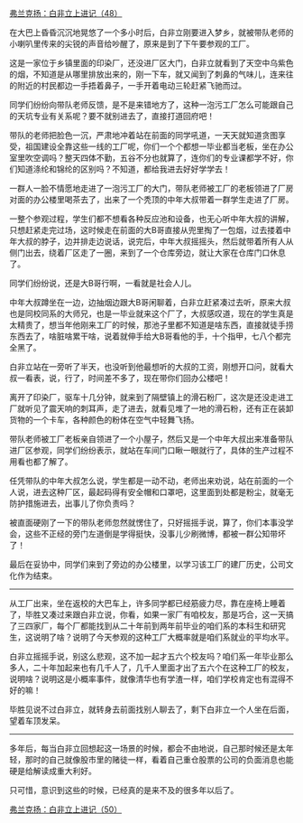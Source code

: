 <p></p><a href="https://zhuanlan.zhihu.com/p/100103373" data-draft-node="block" data-draft-type="link-card" data-image="https://pic1.zhimg.com/v2-c69eda6bc10f95c4724bee6053d04834_180x120.jpg" data-image-width="937" data-image-height="301" class="internal">弗兰克扬：白非立上进记（48）</a><p>在大巴上昏昏沉沉地晃悠了一个多小时后，白非立刚要进入梦乡，就被带队老师的小喇叭里传来的尖锐的声音给吵醒了，原来是到了下午要参观的工厂。</p><p>这是一家位于乡镇里面的印染厂，还没进厂区大门，白非立就看到了天空中乌紫色的烟，不知道是从哪里排放出来的，刚一下车，就又闻到了刺鼻的气味儿，连来往的附近的村民都边一手捂着鼻子，一手开着电动三轮赶紧飞驰而过。</p><p>同学们纷纷向带队老师反馈，是不是来错地方了，这种一泡污工厂怎么可能跟自己的天坑专业有关系呢？要不就别进去了，直接打道回府吧！</p><p>带队的老师把脸色一沉，严肃地冲着站在前面的同学吼道，一天天就知道贪图享受，祖国建设全靠这些一线的工厂呢，你们一个个都想一毕业都当老板，坐在办公室里吹空调吗？整天四体不勤，五谷不分也就算了，连你们的专业课都学不好，你们知道涤纶和锦纶的区别吗？不知道，都给我进去好好学学去！</p><p>一群人一脸不情愿地走进了一泡污工厂的大门，带队老师被工厂的老板领进了厂房对面的办公楼里喝茶去了，出来了一个秃顶的中年大叔带着一群学生走进了厂房。</p><p>一整个参观过程，学生们都不想看各种反应池和设备，也无心听中年大叔的讲解，只想赶紧走完过场，这时候走在前面的大B哥直接从兜里掏了一包烟，过去搂着中年大叔的脖子，边并排走边说话，说完后，中年大叔摇摇头，然后就带着所有人从侧门出去，绕着厂区走了一圈，来到了一个仓库旁边，就让大家在仓库门口休息了。</p><p>同学们纷纷说，还是大B哥行啊，一看就是社会人儿。</p><p>中年大叔蹲坐在一边，边抽烟边跟大B哥闲聊着，白非立赶紧凑过去听，原来大叔也是同校同系的大师兄，也是一毕业就来这个厂了，大叔感叹道，现在的学生真是太精贵了，想当年他刚来工厂的时候，那池子里都不知道是啥东西，直接就徒手捞东西去了，啥脏啥累干啥，说着就伸手给大B哥看他的手，十个指甲，七八个都完全黑了。</p><p>白非立站在一旁听了半天，也没听到他最想听的大叔的工资，刚想开口问，就看大叔一看表，说，行了，时间差不多了，现在带你们回办公楼吧！</p><p>离开了印染厂，驱车十几分钟，就来到了隔壁镇上的滑石粉厂，这次是还没走进工厂就听见了震天响的刺耳声，走了进去，就看见堆了一地的滑石粉，还有正在装卸货物的一个卡车，各种颜色的粉体在空气中轻舞飞扬。</p><p>带队老师被工厂老板亲自领进了一个小屋子，然后又是一个中年大叔出来准备带队进厂区参观，同学们纷纷表示，就站在车间门口瞅一眼就行了，具体的生产过程不用看也都了解了。</p><p>任凭带队的中年大叔怎么说，学生都是一动不动，老师出来劝说，站在前面的一个人说，进去这种厂区，最起码得有安全帽和口罩吧，这里面到处都是粉尘，就毫无防护措施进去，出事儿了你负责吗？</p><p>被直面硬刚了一下的带队老师忽然就愣住了，只好摇摇手说，算了，你们本事没学会，这些不正经的旁门左道倒是学得挺快，没事儿少刷微博，都被一群公知带坏了！</p><p>最后在妥协中，同学们来到了旁边的办公楼里，以学习该工厂的建厂历史，公司文化作为结束。</p><hr><p>从工厂出来，坐在返校的大巴车上，许多同学都已经筋疲力尽，靠在座椅上睡着了，毕胜又凑过来跟白非立说，你看，如果一家厂有咱校友，那是巧合，这一天搞了三四家厂，每个厂都能找到从二十年前到两年前毕业的咱们系的本科生和研究生，这说明了啥？说明了今天参观的这种工厂大概率就是咱们系就业的平均水平。</p><p>白非立摇摇手说，别这么悲观，这不加一起才五六个校友吗？咱们系一年毕业那么多人，二十年加起来也有几千人了，几千人里面才出了五六个在这种工厂的校友，说明啥？说明这是小概率事件，就像清华也有学渣一样，咱们学校肯定也有混得不好的嘛！</p><p>毕胜见说不过白非立，就转身去前面找别人聊去了，剩下白非立一个人坐在后面，望着车顶发呆。</p><hr><p>多年后，每当白非立回想起这一场景的时候，都会不由地说，自己那时候还是太年轻，那时的自己就像股市里的赌徒一样，看着自己重仓股票的公司的负面消息也能硬是给解读成重大利好。</p><p>只可惜，意识到这些的时候，已经真的是来不及的很多年以后了。</p><a href="https://zhuanlan.zhihu.com/p/100478087" data-draft-node="block" data-draft-type="link-card" data-image="https://pic1.zhimg.com/v2-d1f0e70676cc43fc702a6e70d27b6528_180x120.jpg" data-image-width="1431" data-image-height="493" class="internal">弗兰克扬：白非立上进记（50）</a><p></p>